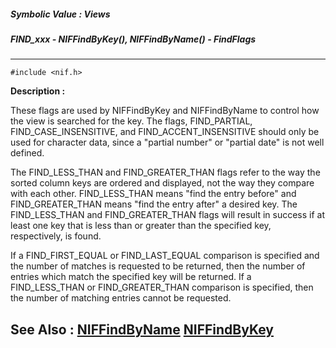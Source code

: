 ##### Symbolic Value : Views
##### FIND_xxx - NIFFindByKey(), NIFFindByName() - FindFlags
---
```
#include <nif.h>
```
**Description :**

These flags are used by NIFFindByKey and NIFFindByName to control how the view 
is searched for the key. The flags,  FIND_PARTIAL, FIND_CASE_INSENSITIVE, and 
FIND_ACCENT_INSENSITIVE should only be used for character data, since a 
"partial number" or "partial date" is not well defined.  

The FIND_LESS_THAN and FIND_GREATER_THAN flags refer to the way the sorted 
column keys are ordered and displayed, not the way they compare with each 
other. FIND_LESS_THAN means "find the entry before" and FIND_GREATER_THAN means 
"find the entry after" a desired key.  The FIND_LESS_THAN and FIND_GREATER_THAN 
flags will result in success if at least one key that is less than or greater 
than the specified key, respectively, is found.  

If a FIND_FIRST_EQUAL or FIND_LAST_EQUAL comparison is specified and the number 
of matches is requested to be returned, then the number of entries which match 
the specified key will be returned.  If a FIND_LESS_THAN or FIND_GREATER_THAN 
comparison is specified, then the number of matching entries cannot be 
requested.

**See Also :**
[NIFFindByName](/domino-c-api-docs/reference/Func/NIFFindByName)
[NIFFindByKey](/domino-c-api-docs/reference/Func/NIFFindByKey)
---
